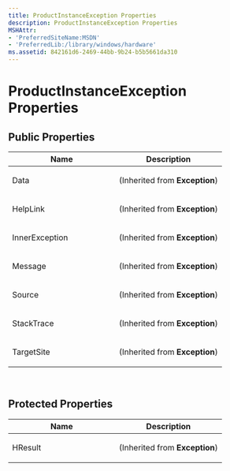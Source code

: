 ```yaml
---
title: ProductInstanceException Properties
description: ProductInstanceException Properties
MSHAttr:
- 'PreferredSiteName:MSDN'
- 'PreferredLib:/library/windows/hardware'
ms.assetid: 842161d6-2469-44bb-9b24-b5b5661da310
---
```


# ProductInstanceException Properties


## <span id="Public-Properties"></span><span id="public_properties"></span><span id="PUBLIC_PROPERTIES"></span>Public Properties


<table>
<colgroup>
<col width="50%" />
<col width="50%" />
</colgroup>
<thead>
<tr class="header">
<th>Name</th>
<th>Description</th>
</tr>
</thead>
<tbody>
<tr class="odd">
<td><p>Data</p></td>
<td><p>(Inherited from <strong>Exception</strong>)</p></td>
</tr>
<tr class="even">
<td><p>HelpLink</p></td>
<td><p>(Inherited from <strong>Exception</strong>)</p></td>
</tr>
<tr class="odd">
<td><p>InnerException</p></td>
<td><p>(Inherited from <strong>Exception</strong>)</p></td>
</tr>
<tr class="even">
<td><p>Message</p></td>
<td><p>(Inherited from <strong>Exception</strong>)</p></td>
</tr>
<tr class="odd">
<td><p>Source</p></td>
<td><p>(Inherited from <strong>Exception</strong>)</p></td>
</tr>
<tr class="even">
<td><p>StackTrace</p></td>
<td><p>(Inherited from <strong>Exception</strong>)</p></td>
</tr>
<tr class="odd">
<td><p>TargetSite</p></td>
<td><p>(Inherited from <strong>Exception</strong>)</p></td>
</tr>
</tbody>
</table>

 

## <span id="Protected_Properties"></span><span id="protected_properties"></span><span id="PROTECTED_PROPERTIES"></span>Protected Properties


<table>
<colgroup>
<col width="50%" />
<col width="50%" />
</colgroup>
<thead>
<tr class="header">
<th>Name</th>
<th>Description</th>
</tr>
</thead>
<tbody>
<tr class="odd">
<td><p>HResult</p></td>
<td><p>(Inherited from <strong>Exception</strong>)</p></td>
</tr>
</tbody>
</table>

 

 

 






